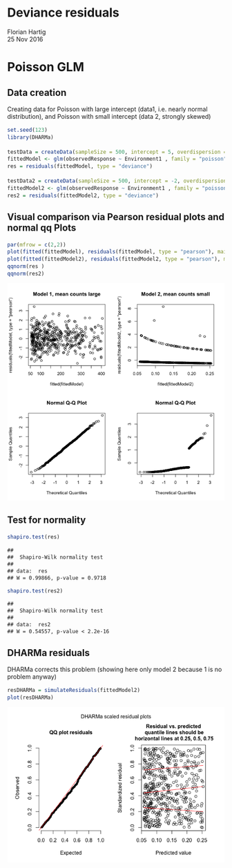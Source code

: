 # Deviance residuals
Florian Hartig  
25 Nov 2016  

# Poisson GLM

## Data creation


Creating data for Poisson with large intercept (data1, i.e. nearly normal distribution), and Poisson with small intercept (data 2, strongly skewed)



```r
set.seed(123)
library(DHARMa)

testData = createData(sampleSize = 500, intercept = 5, overdispersion = 0, family = poisson(), randomEffectVariance = 0)
fittedModel <- glm(observedResponse ~ Environment1 , family = "poisson", data = testData)
res = residuals(fittedModel, type = "deviance")

testData2 = createData(sampleSize = 500, intercept = -2, overdispersion = 0, family = poisson(), randomEffectVariance = 0)
fittedModel2 <- glm(observedResponse ~ Environment1 , family = "poisson", data = testData2)
res2 = residuals(fittedModel2, type = "deviance")
```


## Visual comparison via Pearson residual plots and normal qq Plots


```r
par(mfrow = c(2,2))
plot(fitted(fittedModel), residuals(fittedModel, type = "pearson"), main = "Model 1, mean counts large")
plot(fitted(fittedModel2), residuals(fittedModel2, type = "pearson"), main = "Model 2, mean counts small")
qqnorm(res )
qqnorm(res2)
```

![](DevianceResiduals_files/figure-html/unnamed-chunk-2-1.png)<!-- -->



## Test for normality


```r
shapiro.test(res)
```

```
## 
## 	Shapiro-Wilk normality test
## 
## data:  res
## W = 0.99866, p-value = 0.9718
```

```r
shapiro.test(res2)
```

```
## 
## 	Shapiro-Wilk normality test
## 
## data:  res2
## W = 0.54557, p-value < 2.2e-16
```


## DHARMa residuals


DHARMa corrects this problem (showing here only model 2 because 1 is no problem anyway)



```r
resDHARMa = simulateResiduals(fittedModel2)
plot(resDHARMa)
```

![](DevianceResiduals_files/figure-html/unnamed-chunk-4-1.png)<!-- -->

